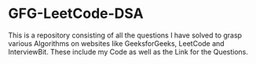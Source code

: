 # GFG-LeetCode-DSA

This is a repository consisting of all the questions I have solved to grasp various Algorithms on websites like GeeksforGeeks, LeetCode and InterviewBit. 
These include my Code as well as the Link for the Questions.
